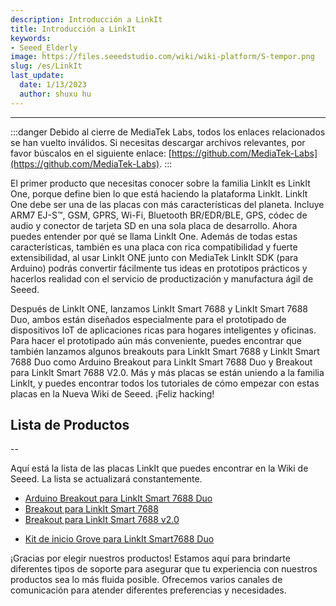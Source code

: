 ```yaml
---
description: Introducción a LinkIt
title: Introducción a LinkIt
keywords:
- Seeed_Elderly
image: https://files.seeedstudio.com/wiki/wiki-platform/S-tempor.png
slug: /es/LinkIt
last_update:
  date: 1/13/2023
  author: shuxu hu
---
```


---

:::danger
Debido al cierre de MediaTek Labs, todos los enlaces relacionados se han vuelto inválidos. Si necesitas descargar archivos relevantes, por favor búscalos en el siguiente enlace: [https://github.com/MediaTek-Labs](https://github.com/MediaTek-Labs).
:::

El primer producto que necesitas conocer sobre la familia LinkIt es LinkIt One, porque define bien lo que está haciendo la plataforma LinkIt. LinkIt One debe ser una de las placas con más características del planeta. Incluye ARM7 EJ-S™, GSM, GPRS, Wi-Fi, Bluetooth BR/EDR/BLE, GPS, códec de audio y conector de tarjeta SD en una sola placa de desarrollo. Ahora puedes entender por qué se llama LinkIt One. Además de todas estas características, también es una placa con rica compatibilidad y fuerte extensibilidad, al usar LinkIt ONE junto con MediaTek LinkIt SDK (para Arduino) podrás convertir fácilmente tus ideas en prototipos prácticos y hacerlos realidad con el servicio de productización y manufactura ágil de Seeed.

Después de LinkIt ONE, lanzamos LinkIt Smart 7688 y LinkIt Smart 7688 Duo, ambos están diseñados especialmente para el prototipado de dispositivos IoT de aplicaciones ricas para hogares inteligentes y oficinas. Para hacer el prototipado aún más conveniente, puedes encontrar que también lanzamos algunos breakouts para LinkIt Smart 7688 y LinkIt Smart 7688 Duo como Arduino Breakout para LinkIt Smart 7688 Duo y Breakout para LinkIt Smart 7688 V2.0. Más y más placas se están uniendo a la familia LinkIt, y puedes encontrar todos los tutoriales de cómo empezar con estas placas en la Nueva Wiki de Seeed. ¡Feliz hacking!

## Lista de Productos
--

Aquí está la lista de las placas LinkIt que puedes encontrar en la Wiki de Seeed. La lista se actualizará constantemente.

- [Arduino Breakout para LinkIt Smart 7688 Duo](/es/Arduino_Breakout_for_LinkIt_Smart_7688_Duo/)
- [Breakout para LinkIt Smart 7688](/es/Arduino_Breakout_for_LinkIt_Smart_7688_Duo/)
- [Breakout para LinkIt Smart 7688 v2.0](/es/Breakout_for_LinkIt_Smart_7688_v2.0/)
<!-- - [Grove - Starter Kit for LinkIt ONE](/es/_Grove-Starter_Kit_for_LinkIt_ONE/) -->
<!-- - [Grove Breakout for LinkIt Smart 7688 Duo](/es/_Grove_Breakout_for_LinkIt_Smart_7688_Duo/) -->
- [Kit de inicio Grove para LinkIt Smart7688 Duo](/es/Grove_Starter_kit_for_LinkIt_Smart7688_Duo/)
<!-- - [LinkIt ONE](/es/LinkIt_ONE/) -->
<!-- - [LinkIt Smart 7688](/es/LinkIt_Smart_7688/) -->
<!-- - [LinkIt Smart 7688 Duo](/es/LinkIt_Smart_7688_Duo/) -->
<!-- - [Linkit Connect 7681](/es/Linkit_Connect_7681/) -->
<!-- - [Sidekick Basic Kit for LinkIt ONE](/es/Sidekick_Basic_Kit_for_LinkIt_ONE/) -->

¡Gracias por elegir nuestros productos! Estamos aquí para brindarte diferentes tipos de soporte para asegurar que tu experiencia con nuestros productos sea lo más fluida posible. Ofrecemos varios canales de comunicación para atender diferentes preferencias y necesidades.

<div class="button_tech_support_container">
<a href="https://forum.seeedstudio.com/" class="button_forum"></a> 
<a href="https://www.seeedstudio.com/contacts" class="button_email"></a>
</div>

<div class="button_tech_support_container">
<a href="https://discord.gg/eWkprNDMU7" class="button_discord"></a> 
<a href="https://github.com/Seeed-Studio/wiki-documents/discussions/69" class="button_discussion"></a>
</div>